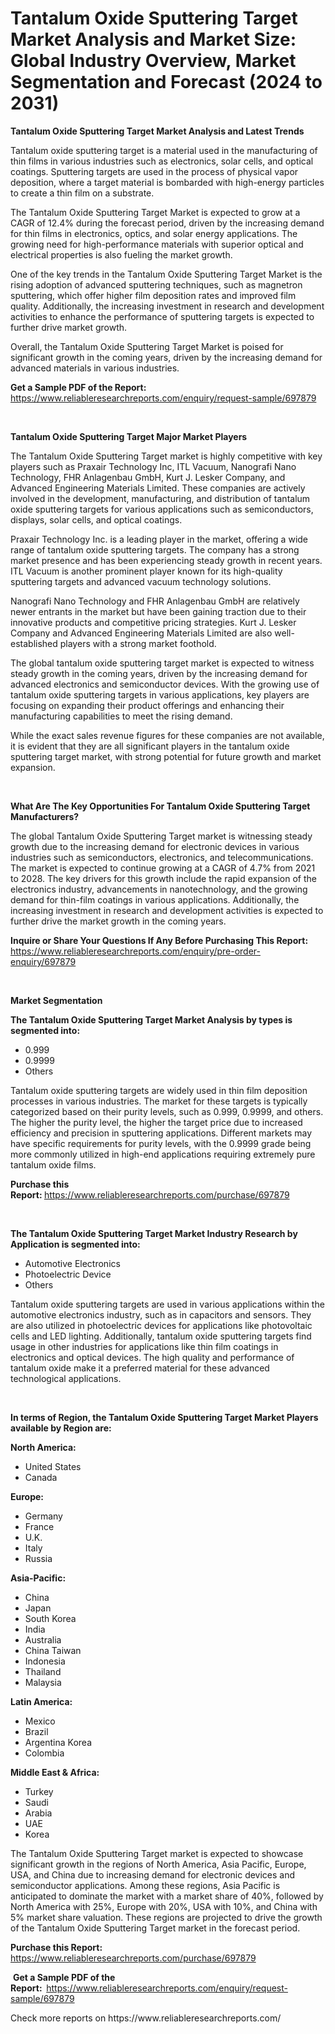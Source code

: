<p><h1>Tantalum Oxide Sputtering Target Market Analysis and Market Size: Global Industry Overview, Market Segmentation and Forecast (2024 to 2031)</h1></p><p><strong>Tantalum Oxide Sputtering Target Market Analysis and Latest Trends</strong></p>
<p><p>Tantalum oxide sputtering target is a material used in the manufacturing of thin films in various industries such as electronics, solar cells, and optical coatings. Sputtering targets are used in the process of physical vapor deposition, where a target material is bombarded with high-energy particles to create a thin film on a substrate.</p><p>The Tantalum Oxide Sputtering Target Market is expected to grow at a CAGR of 12.4% during the forecast period, driven by the increasing demand for thin films in electronics, optics, and solar energy applications. The growing need for high-performance materials with superior optical and electrical properties is also fueling the market growth.</p><p>One of the key trends in the Tantalum Oxide Sputtering Target Market is the rising adoption of advanced sputtering techniques, such as magnetron sputtering, which offer higher film deposition rates and improved film quality. Additionally, the increasing investment in research and development activities to enhance the performance of sputtering targets is expected to further drive market growth.</p><p>Overall, the Tantalum Oxide Sputtering Target Market is poised for significant growth in the coming years, driven by the increasing demand for advanced materials in various industries.</p></p>
<p><strong>Get a Sample PDF of the Report:&nbsp;</strong> <a href="https://www.reliableresearchreports.com/enquiry/request-sample/697879">https://www.reliableresearchreports.com/enquiry/request-sample/697879</a></p>
<p>&nbsp;</p>
<p><strong>Tantalum Oxide Sputtering Target Major Market Players</strong></p>
<p><p>The Tantalum Oxide Sputtering Target market is highly competitive with key players such as Praxair Technology Inc, ITL Vacuum, Nanografi Nano Technology, FHR Anlagenbau GmbH, Kurt J. Lesker Company, and Advanced Engineering Materials Limited. These companies are actively involved in the development, manufacturing, and distribution of tantalum oxide sputtering targets for various applications such as semiconductors, displays, solar cells, and optical coatings.</p><p>Praxair Technology Inc. is a leading player in the market, offering a wide range of tantalum oxide sputtering targets. The company has a strong market presence and has been experiencing steady growth in recent years. ITL Vacuum is another prominent player known for its high-quality sputtering targets and advanced vacuum technology solutions.</p><p>Nanografi Nano Technology and FHR Anlagenbau GmbH are relatively newer entrants in the market but have been gaining traction due to their innovative products and competitive pricing strategies. Kurt J. Lesker Company and Advanced Engineering Materials Limited are also well-established players with a strong market foothold.</p><p>The global tantalum oxide sputtering target market is expected to witness steady growth in the coming years, driven by the increasing demand for advanced electronics and semiconductor devices. With the growing use of tantalum oxide sputtering targets in various applications, key players are focusing on expanding their product offerings and enhancing their manufacturing capabilities to meet the rising demand.</p><p>While the exact sales revenue figures for these companies are not available, it is evident that they are all significant players in the tantalum oxide sputtering target market, with strong potential for future growth and market expansion.</p></p>
<p>&nbsp;</p>
<p><strong>What Are The Key Opportunities For Tantalum Oxide Sputtering Target Manufacturers?</strong></p>
<p><p>The global Tantalum Oxide Sputtering Target market is witnessing steady growth due to the increasing demand for electronic devices in various industries such as semiconductors, electronics, and telecommunications. The market is expected to continue growing at a CAGR of 4.7% from 2021 to 2028. The key drivers for this growth include the rapid expansion of the electronics industry, advancements in nanotechnology, and the growing demand for thin-film coatings in various applications. Additionally, the increasing investment in research and development activities is expected to further drive the market growth in the coming years.</p></p>
<p><strong>Inquire or Share Your Questions If Any Before Purchasing This Report:</strong> <a href="https://www.reliableresearchreports.com/enquiry/pre-order-enquiry/697879">https://www.reliableresearchreports.com/enquiry/pre-order-enquiry/697879</a></p>
<p>&nbsp;</p>
<p><strong>Market Segmentation</strong></p>
<p><strong>The Tantalum Oxide Sputtering Target Market Analysis by types is segmented into:</strong></p>
<p><ul><li>0.999</li><li>0.9999</li><li>Others</li></ul></p>
<p><p>Tantalum oxide sputtering targets are widely used in thin film deposition processes in various industries. The market for these targets is typically categorized based on their purity levels, such as 0.999, 0.9999, and others. The higher the purity level, the higher the target price due to increased efficiency and precision in sputtering applications. Different markets may have specific requirements for purity levels, with the 0.9999 grade being more commonly utilized in high-end applications requiring extremely pure tantalum oxide films.</p></p>
<p><strong>Purchase this Report:&nbsp;</strong><a href="https://www.reliableresearchreports.com/purchase/697879">https://www.reliableresearchreports.com/purchase/697879</a></p>
<p>&nbsp;</p>
<p><strong>The Tantalum Oxide Sputtering Target Market Industry Research by Application is segmented into:</strong></p>
<p><ul><li>Automotive Electronics</li><li>Photoelectric Device</li><li>Others</li></ul></p>
<p><p>Tantalum oxide sputtering targets are used in various applications within the automotive electronics industry, such as in capacitors and sensors. They are also utilized in photoelectric devices for applications like photovoltaic cells and LED lighting. Additionally, tantalum oxide sputtering targets find usage in other industries for applications like thin film coatings in electronics and optical devices. The high quality and performance of tantalum oxide make it a preferred material for these advanced technological applications.</p></p>
<p>&nbsp;</p>
<p><strong>In terms of Region, the Tantalum Oxide Sputtering Target Market Players available by Region are:</strong></p>
<p>
    <p> <strong> North America: </strong>
        <ul>
            <li>United States</li>
            <li>Canada</li>
        </ul>
        </p> 
    <p> <strong> Europe: </strong>
        <ul>
            <li>Germany</li>
            <li>France</li>
            <li>U.K.</li>
            <li>Italy</li>
            <li>Russia</li>
        </ul>
        </p> 
    <p> <strong> Asia-Pacific: </strong>
        <ul>
            <li>China</li>
            <li>Japan</li>
            <li>South Korea</li>
            <li>India</li>
            <li>Australia</li>
            <li>China Taiwan</li>
            <li>Indonesia</li>
            <li>Thailand</li>
            <li>Malaysia</li>
        </ul>
        </p> 
    <p> <strong> Latin America: </strong>
        <ul>
            <li>Mexico</li>
            <li>Brazil</li>
            <li>Argentina Korea</li>
            <li>Colombia</li>
        </ul>
        </p> 
    <p> <strong> Middle East & Africa: </strong>
        <ul>
            <li>Turkey</li>
            <li>Saudi</li>
            <li>Arabia</li>
            <li>UAE</li>
            <li>Korea</li>
        </ul>
    </p>
    </p>
<p><p>The Tantalum Oxide Sputtering Target market is expected to showcase significant growth in the regions of North America, Asia Pacific, Europe, USA, and China due to increasing demand for electronic devices and semiconductor applications. Among these regions, Asia Pacific is anticipated to dominate the market with a market share of 40%, followed by North America with 25%, Europe with 20%, USA with 10%, and China with 5% market share valuation. These regions are projected to drive the growth of the Tantalum Oxide Sputtering Target market in the forecast period.</p></p>
<p><strong>Purchase this Report: </strong><a href="https://www.reliableresearchreports.com/purchase/697879">https://www.reliableresearchreports.com/purchase/697879</a></p>
<p>&nbsp;<strong>Get a Sample PDF of the Report:&nbsp;&nbsp;</strong><a href="https://www.reliableresearchreports.com/enquiry/request-sample/697879">https://www.reliableresearchreports.com/enquiry/request-sample/697879</a></p>
<p><strong></strong></p>
<p>Check more reports on https://www.reliableresearchreports.com/</p>